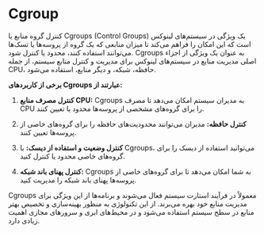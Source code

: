 # Cgroup
کنترل گروه منابع یا Cgroups (Control Groups) یک ویژگی در سیستم‌های لینوکس است که این امکان را فراهم می‌کند تا میزان منابعی که یک گروه از پروسه‌ها یا تسک‌ها می‌توانند استفاده کنند، محدود یا کنترل شود. Cgroups به عنوان یک ویژگی از اجزاء اصلی مدیریت منابع در سیستم‌های لینوکس برای مدیریت و کنترل منابع سیستم، از جمله CPU، حافظه، شبکه، و دیگر منابع، استفاده می‌شود.

**برخی از کاربردهای Cgroups عبارتند از:**

1. **کنترل مصرف منابع CPU:** Cgroups به مدیران سیستم امکان می‌دهد تا مصرف CPU را برای گروه‌های مشخصی از پروسه‌ها محدود یا تعیین کنند.

2. **کنترل حافظه:** مدیران می‌توانند محدودیت‌های حافظه را برای گروه‌های خاصی از پروسه‌ها تعیین کنند.

3. **کنترل وضعیت و استفاده از دیسک:** با Cgroups، می‌توانید استفاده از دیسک را برای گروه‌های خاصی محدود یا کنترل کنید.

4. **کنترل پهنای باند شبکه:** Cgroups به شما امکان می‌دهد تا برای گروه‌های خاصی از پروسه‌ها پهنای باند شبکه را مدیریت کنید.

Cgroups معمولاً در فرآیند استارت سیستم فعال می‌شوند و برنامه‌ها از این ویژگی برای مدیریت منابع خود بهره می‌برند. از این تکنولوژی به منظور بهینه‌سازی و تخصیص بهتر منابع در سطح سیستم استفاده می‌شود و در محیط‌های ابری و سرورهای مجازی اهمیت زیادی دارد.
